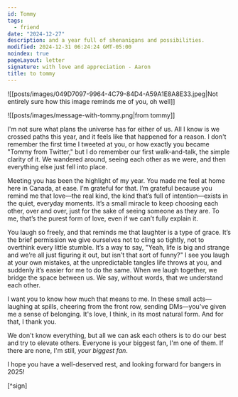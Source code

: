 ```yaml
---
id: Tommy
tags:
  - friend
date: "2024-12-27"
description: and a year full of shenanigans and possibilities.
modified: 2024-12-31 06:24:24 GMT-05:00
noindex: true
pageLayout: letter
signature: with love and appreciation - Aaron
title: to tommy
---
```


![[posts/images/049D7097-9964-4C79-84D4-A59A1E8A8E33.jpeg|Not entirely sure how this image reminds me of you, oh well]]

![[posts/images/message-with-tommy.png|from tommy]]

I'm not sure what plans the universe has for either of us. All I know is we crossed paths this year, and it feels
like that happened for a reason. I don't remember the first time I tweeted at you, or how exactly you became "Tommy from Twitter," but I do remember our first walk-and-talk,
the simple clarity of it. We wandered around, seeing each other as we were, and then everything else just fell into place.

Meeting you has been the highlight of my year. You made me feel at home here in Canada, at ease. I’m grateful for that. I’m grateful because you remind me that
love—the real kind, the kind that’s full of intention—exists in the quiet, everyday moments. It’s a small miracle to keep choosing each other, over and over,
just for the sake of seeing someone as they are. To me, that’s the purest form of love, even if we can’t fully explain it.

You laugh so freely, and that reminds me that laughter is a type of grace. It’s the brief permission we give ourselves not to cling so tightly, not to overthink every little stumble. It’s a way to say,
"Yeah, life is big and strange and we’re all just figuring it out, but isn't that sort of funny?" I see you laugh at your own mistakes, at the unpredictable tangles life throws at you, and suddenly
it’s easier for me to do the same. When we laugh together, we bridge the space between us. We say, without words, that we understand each other.

I want you to know how much that means to me. In these small acts—laughing at spills, cheering from the front row, sending DMs—you've given me a sense of belonging. It's love, I think, in its most natural form. And for that, I thank you.

We don't know everything, but all we can ask each others is to do our best and try to elevate others. Everyone is your biggest fan, I'm one of them. If there are none, I'm still, _your biggest fan_.

I hope you have a well-deserved rest, and looking forward for bangers in 2025!

[^sign]
